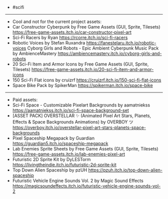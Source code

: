 - #scifi
- ---
- Cool and not for the current project assets:
- Car Constructor Cyberpunk by Free Game Assets (GUI, Sprite, Tilesets)
  https://free-game-assets.itch.io/car-constructor-pixel-art
- Sci-Fi Racers by Ryan
  https://rcorre.itch.io/sci-fi-racers
- Robotic Voices by Stefan Ruxandra
  https://fanestelaru.itch.io/robotic-voices
  Cyborg Girls and Robots - Epic Ambient Cyberpunk Music Pack by AmbienceMastery
  https://ambiencemastery.itch.io/cyborg-girls-and-robots
- 20 Sci-Fi Item and Armor Icons by Free Game Assets (GUI, Sprite, Tilesets)
  https://free-game-assets.itch.io/20-sci-fi-item-and-armor-icons
- 150 Sci-Fi Flat icons by cruizrf
  https://cruizrf.itch.io/150-sci-fi-flat-icons
- Space Bike Pack by SpikerMan
  https://spikerman.itch.io/space-bike
- ---
- Paid assets:
- Sci-Fi Space - Customizable Pixelart Backgrounds by aamatniekss
  https://aamatniekss.itch.io/sci-fi-space-background-set
- [ASSET PACK] OVERSTELLAR ✨ (Animated Pixel Art Stars, Planets, Effects & Space Backgrounds Animations) by OVERBOY ツ
  https://overboy.itch.io/overstellar-pixel-art-stars-planets-space-backgrounds
- Pixel Spaceship Megapack by Guardian
  https://guardian5.itch.io/spaceship-megapack
- Lab Enemies Sprite Sheets by Free Game Assets (GUI, Sprite, Tilesets)
  https://free-game-assets.itch.io/lab-enemies-pixel-art
- Futuristic 2D Sprite Kit by DyLESTorm
  https://livingtheindie.itch.io/futuristic-2d-sprite-kit
- Top Down Alien Spaceship by pzUH
  https://pzuh.itch.io/top-down-alien-spaceship
- Futuristic Vehicle Engine Sounds Vol. 2 by Magic Sound Effects
  https://magicsoundeffects.itch.io/futuristic-vehicle-engine-sounds-vol-2